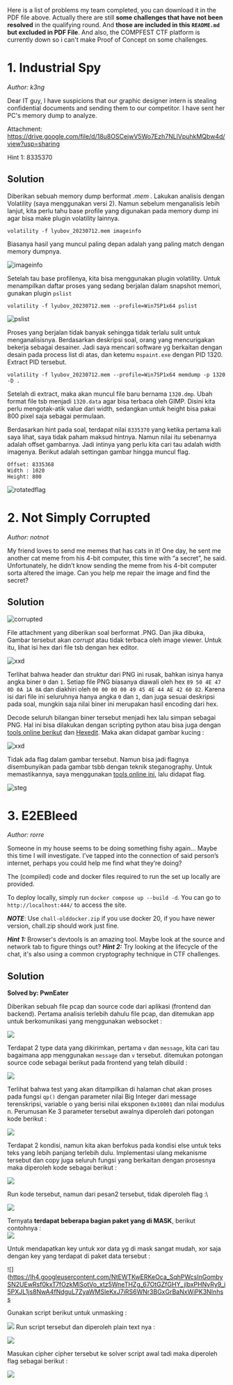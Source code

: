 ﻿
Here is a list of problems my team completed, you can download it in the PDF file above. Actually there are still **some challenges that have not been resolved** in the qualifying round. And **those are included in this `README.md` but excluded in PDF File**. And also, the COMPFEST CTF platform is currently down so i can't make Proof of Concept on some challenges.


# 1. Industrial Spy
*Author: k3ng*

Dear IT guy, I have suspicions that our graphic designer intern is stealing confidential documents and sending them to our competitor. I have sent her PC's memory dump to analyze.

Attachment: https://drive.google.com/file/d/18u8OSCejwV5Wo7Ezh7NLlVpuhkMQbw4d/view?usp=sharing

Hint 1: 8335370

## Solution
Diberikan sebuah memory dump berformat *.mem* . Lakukan analisis dengan Volatility (saya menggunakan versi 2). Namun sebelum menganalisis lebih lanjut, kita perlu tahu base profile yang digunakan pada memory dump ini agar bisa make plugin volatility lainnya.
```
volatility -f lyubov_20230712.mem imageinfo
```
Biasanya hasil yang muncul paling depan adalah yang paling match dengan memory dumpnya.

![imageinfo](img/imageinfo.png)

Setelah tau base profilenya, kita bisa menggunakan plugin volatility. Untuk menampilkan daftar proses yang sedang berjalan dalam snapshot memori, gunakan plugin `pslist`

```
volatility -f lyubov_20230712.mem --profile=Win7SP1x64 pslist
```
![pslist](img/pslist.png)

Proses yang berjalan tidak banyak sehingga tidak terlalu sulit untuk menganalisisnya. Berdasarkan deskripsi soal, orang yang mencurigakan bekerja sebagai desainer. Jadi saya mencari software yg berkaitan dengan desain pada process list di atas, dan ketemu `mspaint.exe` dengan PID 1320. Extract PID tersebut.

```
volatility -f lyubov_20230712.mem --profile=Win7SP1x64 memdump -p 1320 -D .
```

Setelah di extract, maka akan muncul file baru bernama `1320.dmp`. Ubah format file tsb menjadi `1320.data` agar bisa terbaca oleh GIMP. Disini kita perlu mengotak-atik value dari width, sedangkan untuk height bisa pakai 800 pixel saja sebagai permulaan.

Berdasarkan hint pada soal, terdapat nilai `8335370` yang ketika pertama kali saya lihat, saya tidak paham maksud hintnya. Namun nilai itu sebenarnya adalah offset gambarnya. Jadi intinya yang perlu kita cari tau adalah width imagenya. Berikut adalah settingan gambar hingga muncul flag.

```
Offset: 8335368
Width : 1020
Height: 800
```

![rotatedflag](img/rotatedflag.jpg)

# 2. Not Simply Corrupted
*Author: notnot*

My friend loves to send me memes that has cats in it! One day, he sent me another cat meme from his 4-bit computer, this time with “a secret”, he said. Unfortunately, he didn’t know sending the meme from his 4-bit computer sorta altered the image. Can you help me repair the image and find the secret?

## Solution
![corrupted](img/corrupted.png)

File attachment yang diberikan soal berformat .PNG. Dan jika dibuka, Gambar tersebut akan *corrupt* atau tidak terbaca oleh image viewer. Untuk itu, lihat isi hex dari file tsb dengan hex editor.

![xxd](img/xxd.png)

Terlihat bahwa header dan struktur dari PNG ini rusak, bahkan isinya hanya angka biner `0` dan `1`.  Setiap file PNG biasanya diawali oleh hex `89 50 4E 47 0D 0A 1A 0A` dan diakhiri oleh `00 00 00 00 49 45 4E 44 AE 42 60 82`. Karena isi dari file ini seluruhnya hanya angka `0` dan `1`, dan juga sesuai deskripsi pada soal, mungkin saja nilai biner ini merupakan hasil encoding dari hex.

Decode seluruh bilangan biner tersebut menjadi hex lalu simpan sebagai PNG. Hal ini bisa dilakukan dengan scripting python atau bisa juga dengan [tools online berikut](https://cryptii.com/pipes/binary-decoder) dan [Hexedit](https://hexed.it/). Maka akan didapat gambar kucing :

![xxd](img/xxd.png)

Tidak ada flag dalam gambar tersebut. Namun bisa jadi flagnya disembunyikan pada gambar tsbb dengan teknik steganography. Untuk memastikannya, saya menggunakan [tools online ini](https://www.aperisolve.com/), lalu didapat flag.

![steg](img/steg.png)

# 3. E2EBleed
*Author: rorre*

Someone in my house seems to be doing something fishy again… Maybe this time I will investigate. I’ve tapped into the connection of said person’s internet, perhaps you could help me find what they’re doing?

The (compiled) code and docker files required to run the set up locally are provided.

To deploy locally, simply run `docker compose up --build -d`. You can go to `http://localhost:444/` to access the site.

***NOTE***: Use `chall-olddocker.zip` if you use docker 20, if you have newer version, chall.zip should work just fine.

***Hint 1:*** Browser's devtools is an amazing tool. Maybe look at the source and network tab to figure things out?
***Hint 2:*** Try looking at the lifecycle of the chat, it's also using a common cryptography technique in CTF challenges.


## Solution
**Solved by: PwnEater**

Diberikan sebuah file pcap dan source code dari aplikasi (frontend dan backend). Pertama analisis terlebih dahulu file pcap, dan ditemukan app untuk berkomunikasi yang menggunakan websocket :

![](https://lh6.googleusercontent.com/lODUvJzY0gt03qQlWW4c_96dGSeFF_TO9JlSM1UvvnHpsGWbuMTje6qx8MuMN6xf5jcyjV3qg80KpvOMoiwxzqcToyI3OClDT-545cxgELocmxvJfP4Ok6r89jq8A-TowDzilR1XBa2VW32cGpl1Huc)

Terdapat 2 type data yang dikirimkan, pertama `v` dan `message`, kita cari tau bagaimana app menggunakan `message` dan `v` tersebut. ditemukan potongan source code sebagai berikut pada frontend yang telah dibuild :

![](https://lh4.googleusercontent.com/c7kvWRLZoC6ruzDfFCdJNhTzEAJtOBhwvttnFk5nKE6WZeyUSSF2tJO0gX__4LsVeJ6wo6iU1S9tWUUEbHovBhJNtVJUCnHvalhWiXdSAxKJkmALBGPsyGZa30q7UVBf_mcQhR6Vd1YH6xnRgD0dp8k)

  

Terlihat bahwa test yang akan ditampilkan di halaman chat akan proses pada fungsi `qp()` dengan parameter nilai Big Integer dari message terenskripsi, variable o yang berisi nilai eksponen `0x10001` dan nilai modulus n. Perumusan  Ke 3 parameter tersebut awalnya diperoleh dari potongan kode berikut :

![](https://lh3.googleusercontent.com/t_g-ztwYQb50nekptiSYbP4YBMY49fTwHwjP2YWJQff8ZpvYsETbj3dgYJTBP7tgNXp1_j4uQRtqsqvp_rMrPKGfXcMPwfaYPUB8DkwRsDGoFkuwarEMiGhBwCZWkMIPUZO2lWYuti2TEDwyQII5MeI)

  

Terdapat 2 kondisi, namun kita akan berfokus pada kondisi else untuk teks teks yang lebih panjang terlebih dulu. Implementasi ulang mekanisme tersebut dan copy juga seluruh fungsi yang berkaitan dengan prosesnya maka diperoleh kode sebagai berikut :

  
  
![](https://lh5.googleusercontent.com/aBbzqHs7O3DelOsDZXxyijKF53DXvQ0ogXoxgF_F3sXES8C36TiMQQZGHtg7w10AbBQnku5EyvJ_0Dte7cRjCPDU30oNziA1wrZTpCajGl9iKoVA7cmoqpvnMEpHp1lFJuU1AF27RvDZyRaNCwPa06w)

  

Run kode tersebut, namun dari pesan2 tersebut, tidak diperoleh flag :\

![](https://lh6.googleusercontent.com/Wzf4bTbdFZ18hzEM4GTv7_33xdUnWTU8BMRgGosnDa17r8Esa_2jAaXjYj_I38oKFzA7yFjKLTdc2fK6lqNqhYXcieur97iS4WO9EPf6xn1svsfcG1z9tYnEF3seBC39-cHZGt0zao9M6AnM8PI_gTM)
  
Ternyata **terdapat beberapa bagian paket yang di MASK**, berikut contohnya :  
![](https://lh3.googleusercontent.com/RS00NawfKYcasUaaJ_HwaEb0zLfNefCvmizvPWy30jOKQ_M1NOqDjxhfS5Xn3GsiKjB8qn6ArV_U67gHMR1dnV2zyLgziPFuUYpuHFaKqXUxNb5Pn9O-u09wnzp91kUolowFixYAAhK7xZ9cC4VCnlg)

Untuk mendapatkan key untuk xor data yg di mask sangat mudah, xor saja dengan key yang terdapat di paket data tersebut :

![](https://lh4.googleusercontent.com/NtEWTKwERKeOca_SqhPWcsInGombySN2UEwRsf0kxT7fOzkMlSotVo_xtz5WneTHZg_67OtGZfGHY_jlbxPHNyRy9_i5PXJL1js8NwA4fNdguL7ZyaWMSleKxJ7iRS6WNr3BGxGrBaNxWiPK3NInhss
  
Gunakan script berikut untuk unmasking :

![](https://lh6.googleusercontent.com/mMaZ7Js-pUxN5v9UjFwgu2vnerjD9cgC5cgPYZQSFK2iq0LTHNxRBvfa0i3xpDZfD_6WDq2jGP1EVwmcHbodOwsrdid3jE_42m-BJ9fWvd6UCdSpBdNs-bRD_vs7dkTzLwUCY5CK5Rw58FeToBMCh3Y)
Run script tersebut dan diperoleh plain text nya :

![](https://lh5.googleusercontent.com/YmeU2KrS_KnDpcNHYVH2iOHrPvhxliDbSxHNAbfJa39RxYvfG3haq4e1gS3te2-3d1Np59n4kDdAR08ELZH8aSuzqccxSHybS6WtCUGattmg8D6LY41yj3xSdUBFDbJlLug7GqnpLNhgbWX5ThvUOQM)

Masukan cipher cipher tersebut ke solver script awal tadi maka diperoleh flag sebagai berikut :

![](https://lh6.googleusercontent.com/Dev4EB4uv5GFm7VWikrvuYBfgs9rb7xy6jo6hOgJXfg0LFsepHRTozUrANTSpdIfKpq1TEA92ofUh3p5lfHonVDm5mHODyKpfIlicmo2GR_a8cgGomVraQN2jd9Gq4_5x7JOh7pStr7ziKOD5ZTRueI)


